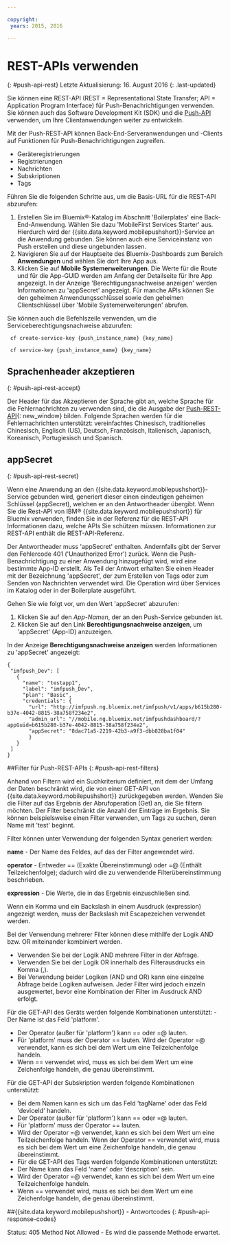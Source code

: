 ```yaml
---

copyright:
 years: 2015, 2016

---
```


# REST-APIs verwenden
{: #push-api-rest}
Letzte Aktualisierung: 16. August 2016
{: .last-updated}

Sie können eine REST-API (REST = Representational State Transfer; API = Application Program Interface) für Push-Benachrichtigungen verwenden. Sie können auch das Software Development Kit (SDK) und die [Push-API](https://mobile.{DomainName}/imfpushrestapidocs/) verwenden, um Ihre Clientanwendungen weiter zu entwickeln.

Mit der Push-REST-API können Back-End-Serveranwendungen und -Clients auf Funktionen für Push-Benachrichtigungen zugreifen. 

- Geräteregistrierungen
- Registrierungen
- Nachrichten
- Subskriptionen
- Tags

Führen Sie die folgenden Schritte aus, um die Basis-URL für die REST-API abzurufen: 

1. Erstellen Sie im Bluemix®-Katalog im Abschnitt 'Boilerplates' eine Back-End-Anwendung. Wählen Sie dazu 'MobileFirst Services Starter' aus. Hierdurch wird der {{site.data.keyword.mobilepushshort}}-Service an die Anwendung gebunden. Sie können auch eine Serviceinstanz von Push erstellen und diese ungebunden lassen.  
1. Navigieren Sie auf der Hauptseite des Bluemix-Dashboards zum Bereich **Anwendungen** und wählen Sie dort Ihre App aus. 
3. Klicken Sie auf **Mobile Systemerweiterungen**. Die Werte für die Route und für die App-GUID werden am Anfang der Detailseite für Ihre App angezeigt. In der Anzeige 'Berechtigungsnachweise anzeigen' werden Informationen zu 'appSecret' angezeigt. Für manche APIs können Sie den geheimen Anwendungsschlüssel sowie den geheimen Clientschlüssel über 'Mobile Systemerweiterungen' abrufen. 

Sie können auch die Befehlszeile verwenden, um die Serviceberechtigungsnachweise abzurufen: 

```
 cf create-service-key {push_instance_name} {key_name}

 cf service-key {push_instance_name} {key_name}
```


## Sprachenheader akzeptieren
{: #push-api-rest-accept}

Der Header für das Akzeptieren der Sprache gibt an, welche Sprache für die Fehlernachrichten zu verwenden sind, die die Ausgabe der [Push-REST-API](https://mobile.{DomainName}/imfpushrestapidocs/){: new_window} bilden. Folgende Sprachen werden für die Fehlernachrichten unterstützt: vereinfachtes Chinesisch, traditionelles Chinesisch, Englisch (US), Deutsch, Französisch, Italienisch, Japanisch, Koreanisch, Portugiesisch und Spanisch.

## appSecret
{: #push-api-rest-secret}

Wenn eine Anwendung an den {{site.data.keyword.mobilepushshort}}-Service gebunden wird, generiert dieser einen eindeutigen geheimen Schlüssel (appSecret), welchen er an den Antwortheader übergibt. Wenn Sie die Rest-API von IBM® {{site.data.keyword.mobilepushshort}} für Bluemix verwenden, finden Sie in der Referenz für die REST-API Informationen dazu, welche APIs Sie schützen müssen. Informationen zur REST-API enthält die REST-API-Referenz.

Der Antwortheader muss 'appSecret' enthalten. Andernfalls gibt der Server den Fehlercode 401 ('Unauthorized Error') zurück. Wenn die Push-Benachrichtigung zu einer Anwendung hinzugefügt wird, wird eine bestimmte App-ID erstellt. Als Teil der Antwort erhalten Sie einen Header mit der Bezeichnung 'appSecret', der zum Erstellen von Tags oder zum Senden von Nachrichten verwendet wird. Die Operation wird über Services im Katalog oder in der Boilerplate ausgeführt.

Gehen Sie wie folgt vor, um den Wert 'appSecret' abzurufen:

1. Klicken Sie auf den *App-Namen*, der an den Push-Service gebunden ist.
2. Klicken Sie auf den Link **Berechtigungsnachweise anzeigen**, um 'appSecret' (App-ID) anzuzeigen.

In der Anzeige **Berechtigungsnachweise anzeigen** werden Informationen zu 'appSecret' angezeigt:

```
{
 "imfpush_Dev": [
   {
     "name": "testapp1",
     "label": "imfpush_Dev",
     "plan": "Basic",
     "credentials": {
       "url": "http://imfpush.ng.bluemix.net/imfpush/v1/apps/b615b280-b37e-4042-8815-38a758f234e2",
       "admin_url": "//mobile.ng.bluemix.net/imfpushdashboard/?appGuid=b615b280-b37e-4042-8815-38a758f234e2",
       "appSecret": "8dac71a5-2219-42b3-a9f3-dbb828ba1f04"  
       }
   }
 ]
}
``` 

##Filter für Push-REST-APIs
{: #push-api-rest-filters}

Anhand von Filtern wird ein Suchkriterium definiert, mit dem der Umfang der Daten beschränkt wird, die von einer GET-API von {{site.data.keyword.mobilepushshort}} zurückgegeben werden. Wenden Sie die Filter auf das Ergebnis der Abrufoperation (Get) an, die Sie filtern möchten. Der Filter beschränkt die Anzahl der Einträge im Ergebnis. Sie können beispielsweise einen Filter verwenden, um Tags zu suchen, deren Name mit 'test' beginnt.  

Filter können unter Verwendung der folgenden Syntax generiert werden: 

**name** - Der Name des Feldes, auf das der Filter angewendet wird.

**operator** - Entweder == (Exakte Übereinstimmung) oder =@ (Enthält Teilzeichenfolge); dadurch wird die zu verwendende Filterübereinstimmung beschrieben.

**expression** - Die Werte, die in das Ergebnis einzuschließen sind.

Wenn ein Komma und ein Backslash in einem Ausdruck (expression) angezeigt werden, muss der Backslash mit Escapezeichen verwendet werden.

Bei der Verwendung mehrerer Filter können diese mithilfe der Logik AND bzw. OR miteinander kombiniert werden. 

- Verwenden Sie bei der Logik AND mehrere Filter in der Abfrage.
- Verwenden Sie bei der Logik OR innerhalb des Filterausdrucks ein Komma (,).
- Bei Verwendung beider Logiken (AND und OR) kann eine einzelne Abfrage beide Logiken aufweisen. Jeder Filter wird jedoch einzeln ausgewertet, bevor eine Kombination der Filter im Ausdruck AND erfolgt.

Für die GET-API des Geräts werden folgende Kombinationen unterstützt:
-Der Name ist das Feld 'platform'.
- Der Operator (außer für 'platform') kann == oder =@ lauten.
- Für 'platform' muss der Operator == lauten. Wird der Operator =@ verwendet, kann es sich bei dem Wert um eine Teilzeichenfolge handeln.
- Wenn == verwendet wird, muss es sich bei dem Wert um eine Zeichenfolge handeln, die genau übereinstimmt.

Für die GET-API der Subskription werden folgende Kombinationen unterstützt:

- Bei dem Namen kann es sich um das Feld 'tagName' oder das Feld 'deviceId' handeln.
- Der Operator (außer für 'platform') kann == oder =@ lauten.
- Für 'platform' muss der Operator == lauten.
- Wird der Operator =@ verwendet, kann es sich bei dem Wert um eine Teilzeichenfolge handeln. Wenn der Operator == verwendet wird, muss es sich bei dem Wert um eine Zeichenfolge handeln, die genau übereinstimmt.
- Für die GET-API des Tags werden folgende Kombinationen unterstützt:
- Der Name kann das Feld 'name' oder 'description' sein.
- Wird der Operator =@ verwendet, kann es sich bei dem Wert um eine Teilzeichenfolge handeln.
- Wenn == verwendet wird, muss es sich bei dem Wert um eine Zeichenfolge handeln, die genau übereinstimmt.


##{{site.data.keyword.mobilepushshort}} - Antwortcodes 
{: #push-api-response-codes}

Status: 405 Method Not Allowed - Es wird die passende Methode erwartet.
